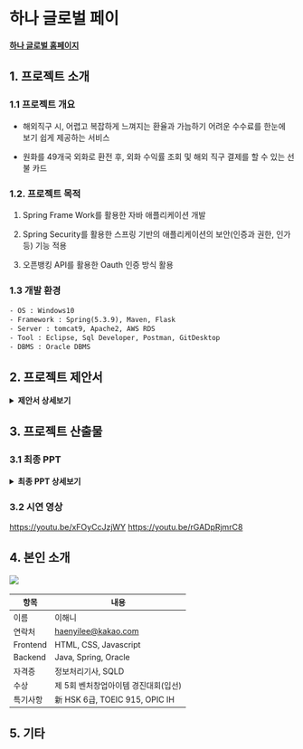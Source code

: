 # 하나 글로벌 페이

[**하나 글로벌 홈페이지**](https://koposoftware.github.io/2021_13_hnlee/)

## 1. 프로젝트 소개

### 1.1 프로젝트 개요
- 해외직구 시, 어렵고 복잡하게 느껴지는 환율과 가늠하기 어려운 수수료를 한눈에 보기 쉽게 제공하는 서비스

- 원화를 49개국 외화로 환전 후, 외화 수익률 조회 및 해외 직구 결제를 할 수 있는 선불 카드


### 1.2. 프로젝트 목적

1) Spring Frame Work를 활용한 자바 애플리케이션 개발

2) Spring Security를 활용한 스프링 기반의 애플리케이션의 보안(인증과 권한, 인가 등) 기능 적용

3) 오픈뱅킹 API를 활용한 Oauth 인증 방식 활용


### 1.3 개발 환경 

```
- OS : Windows10
- Framework : Spring(5.3.9), Maven, Flask
- Server : tomcat9, Apache2, AWS RDS
- Tool : Eclipse, Sql Developer, Postman, GitDesktop
- DBMS : Oracle DBMS
```


## 2. 프로젝트 제안서

<details>
   <summary> <b>제안서 상세보기</b> </summary>

   ![제안서](./ppt/1.%20제안서/jpg/001.jpg)<br>
   ![제안서](./ppt/1.%20제안서/jpg/002.jpg)<br>
   ![제안서](./ppt/1.%20제안서/jpg/003.jpg)<br>
   ![제안서](./ppt/1.%20제안서/jpg/004.jpg)<br>
   ![제안서](./ppt/1.%20제안서/jpg/005.jpg)<br>
   ![제안서](./ppt/1.%20제안서/jpg/006.jpg)<br>
   ![제안서](./ppt/1.%20제안서/jpg/007.jpg)<br>  
   ![제안서](./ppt/1.%20제안서/jpg/008.jpg)<br>   
   ![제안서](./ppt/1.%20제안서/jpg/009.jpg)<br>   
</details>

## 3. 프로젝트 산출물


### 3.1 최종 PPT

<details>
   <summary> <b>최종 PPT 상세보기</b> </summary>
   
   <img src="https://user-images.githubusercontent.com/77392444/135976278-a180435e-72a9-4857-9831-6c82b8d2b391.jpg"/> <br>
   ![001](https://user-images.githubusercontent.com/77392444/135976278-a180435e-72a9-4857-9831-6c82b8d2b391.jpg)

</details>

### 3.2 시연 영상 

https://youtu.be/xFOyCcJzjWY
https://youtu.be/rGADpRjmrC8


## 4. 본인 소개

<img src="https://user-images.githubusercontent.com/77392444/135830781-118612ee-e240-435b-8f93-9fd6346e09f0.JPG" width="100">

|항목         |내용|
|------------|---------------------------|
|이름         |이해니|
|연락처        | haenyilee@kakao.com|
|Frontend      | HTML, CSS, Javascript|
|Backend       | Java, Spring, Oracle|
|자격증        | 정보처리기사, SQLD |
|수상         | 제 5회 벤처창업아이템 경진대회(입선) |
|특기사항       | 新 HSK 6급, TOEIC 915, OPIC IH |


## 5. 기타

